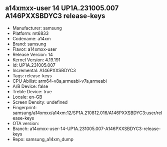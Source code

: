 ## a14xmxx-user 14 UP1A.231005.007 A146PXXSBDYC3 release-keys
- Manufacturer: samsung
- Platform: mt6833
- Codename: a14xm
- Brand: samsung
- Flavor: a14xmxx-user
- Release Version: 14
- Kernel Version: 4.19.191
- Id: UP1A.231005.007
- Incremental: A146PXXSBDYC3
- Tags: release-keys
- CPU Abilist: arm64-v8a,armeabi-v7a,armeabi
- A/B Device: false
- Treble Device: true
- Locale: en-GB
- Screen Density: undefined
- Fingerprint: samsung/a14xmxx/a14xm:12/SP1A.210812.016/A146PXXSBDYC3:user/release-keys
- OTA version: 
- Branch: a14xmxx-user-14-UP1A.231005.007-A146PXXSBDYC3-release-keys
- Repo: samsung_a14xm_dump
